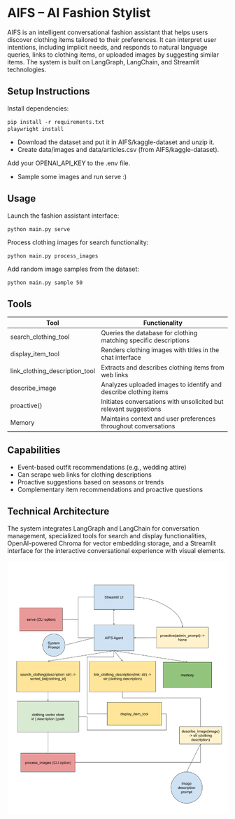 # AIFS – AI Fashion Stylist

AIFS is an intelligent conversational fashion assistant that helps users discover clothing items tailored to their preferences. It can interpret user intentions, including implicit needs, and responds to natural language queries, links to clothing items, or uploaded images by suggesting similar items. The system is built on LangGraph, LangChain, and Streamlit technologies.

## Setup Instructions

Install dependencies:

```
pip install -r requirements.txt
playwright install
```

- Download the dataset and put it in AIFS/kaggle-dataset and unzip it.
- Create data/images and data/articles.csv (from AIFS/kaggle-dataset).

Add your OPENAI_API_KEY to the .env file.

- Sample some images and run serve :)

## Usage

Launch the fashion assistant interface:
```
python main.py serve
```

Process clothing images for search functionality:
```
python main.py process_images
```

Add random image samples from the dataset:
```
python main.py sample 50
```

## Tools

| Tool | Functionality |
|------|--------------|
| search_clothing_tool | Queries the database for clothing matching specific descriptions |
| display_item_tool | Renders clothing images with titles in the chat interface |
| link_clothing_description_tool | Extracts and describes clothing items from web links |
| describe_image | Analyzes uploaded images to identify and describe clothing items |
| proactive() | Initiates conversations with unsolicited but relevant suggestions |
| Memory | Maintains context and user preferences throughout conversations |

## Capabilities

- Event-based outfit recommendations (e.g., wedding attire)
- Can scrape web links for clothing descriptions
- Proactive suggestions based on seasons or trends
- Complementary item recommendations and proactive questions

## Technical Architecture

The system integrates LangGraph and LangChain for conversation management, specialized tools for search and display functionalities, OpenAI-powered Chroma for vector embedding storage, and a Streamlit interface for the interactive conversational experience with visual elements.

![AIFS Architecture](architecture.png)
